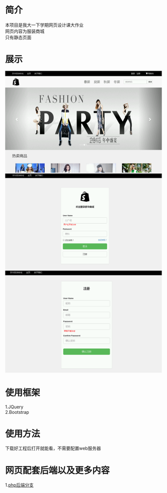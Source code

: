 # 简介
本项目是我大一下学期网页设计课大作业  
网页内容为服装商城  
只有静态页面
# 展示
![show1](/description/show1.png "1")
![show2](/description/show2.png "2")
![show3](/description/show3.png "3")
# 使用框架
1.JQuery  
2.Bootstrap
# 使用方法
下载好工程后打开就能看，不需要配置web服务器
# 网页配套后端以及更多内容
1.[php后端分支](https://github.com/lockoct/ShoppingWebsiteHomework/tree/php-back-end "php后端")
